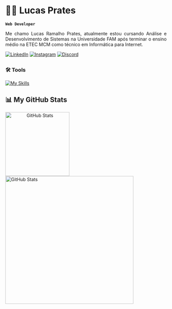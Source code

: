 # 👨‍💻 Lucas Prates
**`Web Developer`**

<div align="justify">
 <p>Me chamo Lucas Ramalho Prates, atualmente estou cursando Análise e Desenvolvimento de Sistemas na Universidade FAM após terminar o ensino médio na ETEC MCM como técnico em Informática para Internet.</p>
</div>

[![LinkedIn](https://img.shields.io/badge/LinkedIn-blue?logo=linkedin&logoColor=white)](https://www.linkedin.com/in/lucasspr)
[![Instagram](https://img.shields.io/badge/Instagram-E4405F?logo=instagram&logoColor=white)](https://www.instagram.com/luccsxv)
[![Discord](https://img.shields.io/badge/-Discord-5865F2?style=flat&logo=discord&logoColor=white&labelColor=5865F2)](https://discord.gg/luccsxv)

##

### 🛠️ Tools

[![My Skills](https://skillicons.dev/icons?i=js,html,css,py,bootstrap)](https://skillicons.dev)

## 📊 My GitHub Stats

<p align="center">
  <img
    align="left" 
    alt="GitHub Stats" 
    style="padding-right: 10px;" 
    src="https://github-readme-stats.vercel.app/api?username=prateslr&show_icons=true&theme=dark" alt="GitHub Stats" height="200"/>
 
  <img
    align="left" 
    alt="GitHub Stats" 
    src="https://github-readme-stats.vercel.app/api/top-langs/?username=prateslr&layout=compact&theme=dark&langs_count=9" alt="Top Langs" height="400"/>
</p>
